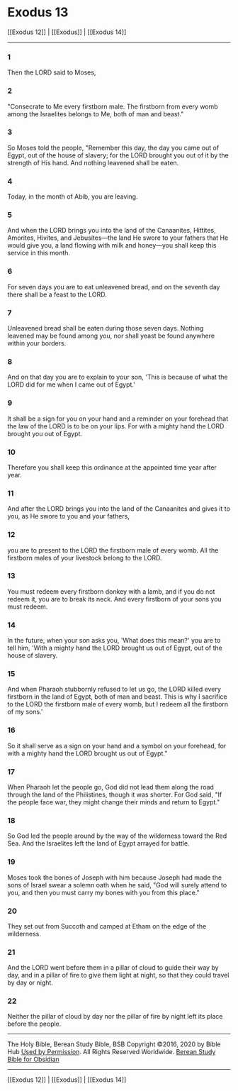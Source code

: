 # Exodus 13

[[Exodus 12]] | [[Exodus]] | [[Exodus 14]]

---

### 1
Then the LORD said to Moses,

### 2
"Consecrate to Me every firstborn male. The firstborn from every womb among the Israelites belongs to Me, both of man and beast."

### 3
So Moses told the people, "Remember this day, the day you came out of Egypt, out of the house of slavery; for the LORD brought you out of it by the strength of His hand. And nothing leavened shall be eaten.

### 4
Today, in the month of Abib, you are leaving.

### 5
And when the LORD brings you into the land of the Canaanites, Hittites, Amorites, Hivites, and Jebusites—the land He swore to your fathers that He would give you, a land flowing with milk and honey—you shall keep this service in this month.

### 6
For seven days you are to eat unleavened bread, and on the seventh day there shall be a feast to the LORD.

### 7
Unleavened bread shall be eaten during those seven days. Nothing leavened may be found among you, nor shall yeast be found anywhere within your borders.

### 8
And on that day you are to explain to your son, 'This is because of what the LORD did for me when I came out of Egypt.'

### 9
It shall be a sign for you on your hand and a reminder on your forehead that the law of the LORD is to be on your lips. For with a mighty hand the LORD brought you out of Egypt.

### 10
Therefore you shall keep this ordinance at the appointed time year after year.

### 11
And after the LORD brings you into the land of the Canaanites and gives it to you, as He swore to you and your fathers,

### 12
you are to present to the LORD the firstborn male of every womb. All the firstborn males of your livestock belong to the LORD.

### 13
You must redeem every firstborn donkey with a lamb, and if you do not redeem it, you are to break its neck. And every firstborn of your sons you must redeem.

### 14
In the future, when your son asks you, 'What does this mean?' you are to tell him, 'With a mighty hand the LORD brought us out of Egypt, out of the house of slavery.

### 15
And when Pharaoh stubbornly refused to let us go, the LORD killed every firstborn in the land of Egypt, both of man and beast. This is why I sacrifice to the LORD the firstborn male of every womb, but I redeem all the firstborn of my sons.'

### 16
So it shall serve as a sign on your hand and a symbol on your forehead, for with a mighty hand the LORD brought us out of Egypt."

### 17
When Pharaoh let the people go, God did not lead them along the road through the land of the Philistines, though it was shorter. For God said, "If the people face war, they might change their minds and return to Egypt."

### 18
So God led the people around by the way of the wilderness toward the Red Sea. And the Israelites left the land of Egypt arrayed for battle.

### 19
Moses took the bones of Joseph with him because Joseph had made the sons of Israel swear a solemn oath when he said, "God will surely attend to you, and then you must carry my bones with you from this place."

### 20
They set out from Succoth and camped at Etham on the edge of the wilderness.

### 21
And the LORD went before them in a pillar of cloud to guide their way by day, and in a pillar of fire to give them light at night, so that they could travel by day or night.

### 22
Neither the pillar of cloud by day nor the pillar of fire by night left its place before the people.

---

The Holy Bible, Berean Study Bible, BSB
Copyright ©2016, 2020 by Bible Hub
[Used by Permission](https://berean.bible/terms.htm). All Rights Reserved Worldwide.
[Berean Study Bible for Obsidian](https://github.com/gapmiss/berean-study-bible-for-obsidian)

---

[[Exodus 12]] | [[Exodus]] | [[Exodus 14]]

